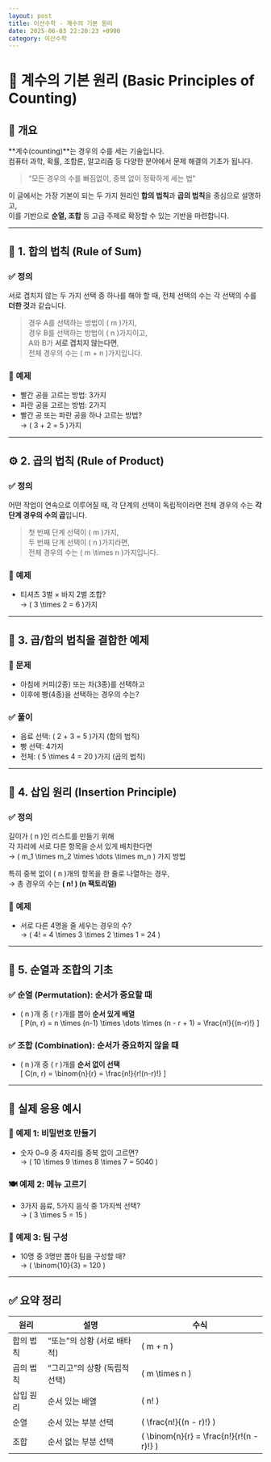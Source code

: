```yaml
---
layout: post
title: 이산수학 - 계수의 기본 원리
date: 2025-06-03 22:20:23 +0900
category: 이산수학
---
```

# 🔢 계수의 기본 원리 (Basic Principles of Counting)

## 📌 개요

**계수(counting)**는 경우의 수를 세는 기술입니다.  
컴퓨터 과학, 확률, 조합론, 알고리즘 등 다양한 분야에서 문제 해결의 기초가 됩니다.

> “모든 경우의 수를 빠짐없이, 중복 없이 정확하게 세는 법”

이 글에서는 가장 기본이 되는 두 가지 원리인 **합의 법칙**과 **곱의 법칙**을 중심으로 설명하고,  
이를 기반으로 **순열, 조합** 등 고급 주제로 확장할 수 있는 기반을 마련합니다.

---

## 🧠 1. 합의 법칙 (Rule of Sum)

### ✅ 정의

서로 겹치지 않는 두 가지 선택 중 하나를 해야 할 때, 전체 선택의 수는 각 선택의 수를 **더한 것**과 같습니다.

> 경우 A를 선택하는 방법이 \( m \)가지,  
> 경우 B를 선택하는 방법이 \( n \)가지이고,  
> A와 B가 **서로 겹치지 않는다면**,  
> 전체 경우의 수는 \( m + n \)가지입니다.

### 🧪 예제

- 빨간 공을 고르는 방법: 3가지  
- 파란 공을 고르는 방법: 2가지  
- 빨간 공 또는 파란 공을 하나 고르는 방법?  
→ \( 3 + 2 = 5 \)가지

---

## ⚙️ 2. 곱의 법칙 (Rule of Product)

### ✅ 정의

어떤 작업이 연속으로 이루어질 때, 각 단계의 선택이 독립적이라면 전체 경우의 수는 **각 단계 경우의 수의 곱**입니다.

> 첫 번째 단계 선택이 \( m \)가지,  
> 두 번째 단계 선택이 \( n \)가지라면,  
> 전체 경우의 수는 \( m \times n \)가지입니다.

### 🧪 예제

- 티셔츠 3벌 × 바지 2벌 조합?  
→ \( 3 \times 2 = 6 \)가지

---

## 🧩 3. 곱/합의 법칙을 결합한 예제

### 🎯 문제

- 아침에 커피(2종) 또는 차(3종)를 선택하고  
- 이후에 빵(4종)을 선택하는 경우의 수는?

### ✅ 풀이

- 음료 선택: \( 2 + 3 = 5 \)가지 (합의 법칙)  
- 빵 선택: 4가지  
- 전체: \( 5 \times 4 = 20 \)가지 (곱의 법칙)

---

## 🧮 4. 삽입 원리 (Insertion Principle)

### ✅ 정의

길이가 \( n \)인 리스트를 만들기 위해  
각 자리에 서로 다른 항목을 순서 있게 배치한다면  
→ \( m_1 \times m_2 \times \dots \times m_n \) 가지 방법

특히 중복 없이 \( n \)개의 항목을 한 줄로 나열하는 경우,  
→ 총 경우의 수는 **\( n! \) (n 팩토리얼)**

### 🧪 예제

- 서로 다른 4명을 줄 세우는 경우의 수?  
→ \( 4! = 4 \times 3 \times 2 \times 1 = 24 \)

---

## 🔢 5. 순열과 조합의 기초

### ✅ 순열 (Permutation): 순서가 중요할 때

- \( n \)개 중 \( r \)개를 뽑아 **순서 있게 배열**  
\[
P(n, r) = n \times (n-1) \times \dots \times (n - r + 1) = \frac{n!}{(n-r)!}
\]

### ✅ 조합 (Combination): 순서가 중요하지 않을 때

- \( n \)개 중 \( r \)개를 **순서 없이 선택**  
\[
C(n, r) = \binom{n}{r} = \frac{n!}{r!(n-r)!}
\]

---

## 🧪 실제 응용 예시

### 🎲 예제 1: 비밀번호 만들기

- 숫자 0~9 중 4자리를 중복 없이 고르면?  
→ \( 10 \times 9 \times 8 \times 7 = 5040 \)

### 🍽 예제 2: 메뉴 고르기

- 3가지 음료, 5가지 음식 중 1가지씩 선택?  
→ \( 3 \times 5 = 15 \)

### 💼 예제 3: 팀 구성

- 10명 중 3명만 뽑아 팀을 구성할 때?  
→ \( \binom{10}{3} = 120 \)

---

## ✅ 요약 정리

| 원리 | 설명 | 수식 |
|------|------|------|
| 합의 법칙 | “또는”의 상황 (서로 배타적) | \( m + n \) |
| 곱의 법칙 | “그리고”의 상황 (독립적 선택) | \( m \times n \) |
| 삽입 원리 | 순서 있는 배열 | \( n! \) |
| 순열 | 순서 있는 부분 선택 | \( \frac{n!}{(n - r)!} \) |
| 조합 | 순서 없는 부분 선택 | \( \binom{n}{r} = \frac{n!}{r!(n - r)!} \) |
